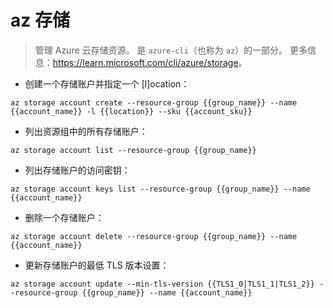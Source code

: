# az 存储

> 管理 Azure 云存储资源。
> 是 `azure-cli`（也称为 `az`）的一部分。
> 更多信息：<https://learn.microsoft.com/cli/azure/storage>。

- 创建一个存储账户并指定一个 [l]ocation：

`az storage account create --resource-group {{group_name}} --name {{account_name}} -l {{location}} --sku {{account_sku}}`

- 列出资源组中的所有存储账户：

`az storage account list --resource-group {{group_name}}`

- 列出存储账户的访问密钥：

`az storage account keys list --resource-group {{group_name}} --name {{account_name}}`

- 删除一个存储账户：

`az storage account delete --resource-group {{group_name}} --name {{account_name}}`

- 更新存储账户的最低 TLS 版本设置：

`az storage account update --min-tls-version {{TLS1_0|TLS1_1|TLS1_2}} --resource-group {{group_name}} --name {{account_name}}`